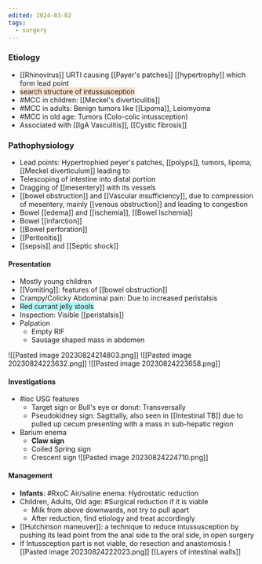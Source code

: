 ```yaml
---
edited: 2024-03-02
tags:
  - surgery
---
```

### Etiology 
- [[Rhinovirus]] URTI causing [[Payer's patches]] [[hypertrophy]] which form lead point
- <span style="background:rgba(240, 107, 5, 0.2)">search structure of intussusception</span>
- #MCC in children: [[Meckel's diverticulitis]]
- #MCC in adults: Benign tumors like [[Lipoma]], Leiomyoma
- #MCC in old age: Tumors (Colo-colic intussception)
- Associated with [[IgA Vasculitis]], [[Cystic fibrosis]] 
### Pathophysiology
- Lead points: Hypertrophied peyer's patches, [[polyps]], tumors, lipoma, [[Meckel diverticulum]] leading to: 
- Telescoping of intestine into distal portion
- Dragging of [[mesentery]] with its vessels
- [[bowel obstruction]] and [[Vascular insufficiency]], due to compression of mesentery, mainly [[venous obstruction]] and leading to congestion
- Bowel [[edema]] and [[ischemia]], [[Bowel Ischemia]] 
- Bowel [[infarction]]
- [[Bowel perforation]]
- [[Peritonitis]] 
- [[sepsis]] and [[Septic shock]] 
#### Presentation
- Mostly young children
- [[Vomiting]]: features of [[bowel obstruction]] 
- Crampy/Colicky Abdominal pain: Due to increased peristalsis
- <span style="background:#b1ffff">Red currant jelly stools</span>
- Inspection: Visible [[peristalsis]] 
- Palpation
	- Empty RIF
	- Sausage shaped mass in abdomen

![[Pasted image 20230824214803.png]]
![[Pasted image 20230824223632.png]]
![[Pasted image 20230824223658.png]]

#### Investigations
- #ioc  USG features
	- Target sign or Bull's eye or donut: Transversally
	- Pseudokidney sign: Sagittally,  also seen in [[Intestinal TB]] due to pulled up cecum presenting with a mass in sub-hepatic region
- Barium enema 
	- **Claw sign**
	- Coiled Spring sign
	- Crescent sign 
![[Pasted image 20230824224710.png]]

#### Management
- **Infants**: #RxoC Air/saline enema: Hydrostatic reduction
- Children, Adults, Old age: #Surgical reduction if it is viable
	- Milk from above downwards, not try to pull apart
	- After reduction, find etiology and treat accordingly
- [[Hutchinson maneuver]]: a technique to reduce intussusception by pushing its lead point from the anal side to the oral side, in open surgery
- If Intussception part is not viable, do resection and anastomosis
![[Pasted image 20230824222023.png]]
[[Layers of intestinal walls]] 